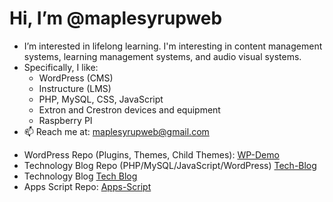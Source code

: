 # Hi, I’m @maplesyrupweb
- I’m interested in lifelong learning. I'm interesting in content management systems, learning management systems, and audio visual systems.  
-  Specifically, I like: 
    * WordPress (CMS) 
    * Instructure (LMS)
    * PHP, MySQL, CSS, JavaScript
    * Extron and Crestron devices and equipment
    * Raspberry PI
- 📫 Reach me at: maplesyrupweb@gmail.com

* WordPress Repo (Plugins, Themes, Child Themes):  [WP-Demo](https://github.com/maplesyrupweb/wp-demo)
* Technology Blog Repo (PHP/MySQL/JavaScript/WordPress) [Tech-Blog](https://github.com/maplesyrupweb/tech-blog/)
* Technology Blog [Tech Blog](https://maplesyrupweb.com/)
* Apps Script Repo: [Apps-Script](https://github.com/maplesyrupweb/apps-scripts)




<!---
maplesyrupweb/maplesyrupweb is a ✨ special ✨ repository because its `README.md` (this file) appears on your GitHub profile.
You can click the Preview link to take a look at your changes.
--->
